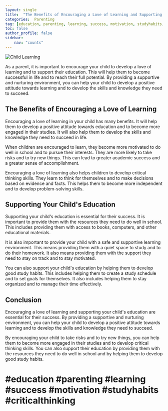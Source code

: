 ```yaml
---
layout: single
title:  "The Benefits of Encouraging a Love of Learning and Supporting Your Child's Education"
categories:  Parenting
tag: [education, parenting, learning, success, motivation, studyhabits, criticalthinking, ]
toc: false
author_profile: false
sidebar:
    nav: "counts"
---
```

    
![Child Learning](https://images.pexels.com/photos/1149397/pexels-photo-1149397.jpeg?auto=compress&cs=tinysrgb&dpr=2&h=650&w=940)

As a parent, it is important to encourage your child to develop a love of learning and to support their education. This will help them to become successful in life and to reach their full potential. By providing a supportive and nurturing environment, you can help your child to develop a positive attitude towards learning and to develop the skills and knowledge they need to succeed.

## The Benefits of Encouraging a Love of Learning

Encouraging a love of learning in your child has many benefits. It will help them to develop a positive attitude towards education and to become more engaged in their studies. It will also help them to develop the skills and knowledge they need to succeed in life.

When children are encouraged to learn, they become more motivated to do well in school and to pursue their interests. They are more likely to take risks and to try new things. This can lead to greater academic success and a greater sense of accomplishment.

Encouraging a love of learning also helps children to develop critical thinking skills. They learn to think for themselves and to make decisions based on evidence and facts. This helps them to become more independent and to develop problem-solving skills.

## Supporting Your Child's Education

Supporting your child's education is essential for their success. It is important to provide them with the resources they need to do well in school. This includes providing them with access to books, computers, and other educational materials.

It is also important to provide your child with a safe and supportive learning environment. This means providing them with a quiet space to study and to do their homework. It also means providing them with the support they need to stay on track and to stay motivated.

You can also support your child's education by helping them to develop good study habits. This includes helping them to create a study schedule and to set goals for themselves. It also includes helping them to stay organized and to manage their time effectively.

## Conclusion

Encouraging a love of learning and supporting your child's education are essential for their success. By providing a supportive and nurturing environment, you can help your child to develop a positive attitude towards learning and to develop the skills and knowledge they need to succeed.

By encouraging your child to take risks and to try new things, you can help them to become more engaged in their studies and to develop critical thinking skills. You can also support their education by providing them with the resources they need to do well in school and by helping them to develop good study habits.

# #education #parenting #learning #success #motivation #studyhabits #criticalthinking
